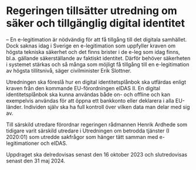 # Regeringen tillsätter utredning om säker och tillgänglig digital identitet

– En e\-legitimation är nödvändig för att få tillgång till det digitala samhället. Dock saknas idag i Sverige en e\-legitimation som uppfyller kraven om högsta tekniska säkerhet och det finns brister i de e\-leg som idag finns, bl.a. gällande säkerställande av faktiskt identitet. Därför behöver säkerheten i systemet stärkas och så många som möjligt få tillgång till en e\-legitimation av högsta tillitsnivå, säger civilminister Erik Slottner.

Utredningen ska föreslå hur en digital identitetsplånbok ska utfärdas enligt kraven från den kommande EU\-förordningen eIDAS II. En digital identitetsplånbok ska kunna användas både on\- och offline och kan exempelvis användas för att öppna ett bankkonto eller deklarera i alla EU\-länder. Individen själv ska ha full kontroll över vilken data man delar med sig av.

Till särskild utredare förordnar regeringen rådmannen Henrik Ardhede som tidigare varit särskild utredare i Utredningen om betrodda tjänster (I 2020:01\) som utredde sakfrågor som hänger tätt samman med e\-legitimationer och eIDAS.

Uppdraget ska delredovisas senast den 16 oktober 2023 och slutredovisas senast den 31 maj 2024\.
